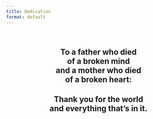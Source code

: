 ```yaml
---
title: Dedication
format: default
---
```


<br>
<center>
<p>
<h2><b>To a father who died<br>of a broken mind<br>and a mother who died<br>of a broken heart:</b></h2>
</p>
<p>
<h2><b>Thank you for the world<br>and everything that’s in it.</b></h2>
</p>
</center>
